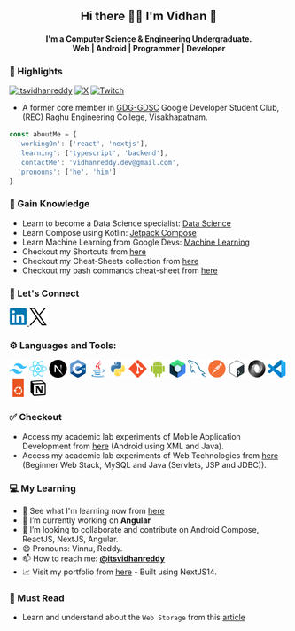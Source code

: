 <div align="center">
  <h2>Hi there 👋🏻 I'm Vidhan 🚀</h2>
  <h4>
    I'm a Computer Science & Engineering Undergraduate. 
    <br />
    Web | Android | Programmer | Developer
  </h4>
</div>

### 🌟 Highlights

<a href="https://linkedin.com/in/AVidhanR" target="_blank"><img src="https://img.shields.io/badge/follow%20me%20on%20LinkedIn-0A66C2" alt="itsvidhanreddy" /></a>
<a href="https://x.com/itsvidhanreddy" target="_blank"><img src="https://img.shields.io/twitter/follow/itsvidhanreddy?label=@itsvidhanreddy&style=social" alt="X"></a>
<a href="https://twitch.tv/itsvidhanreddi" target="_blank"><img src="https://img.shields.io/twitch/status/itsvidhanreddi?label=Twitch" alt="Twitch"></a>
- A former core member in [GDG-GDSC](https://github.com/GDSC-REC) Google Developer Student Club, (REC) Raghu Engineering College, Visakhapatnam.
```js
const aboutMe = {
  'workingOn': ['react', 'nextjs'],
  'learning': ['typescript', 'backend'],
  'contactMe': 'vidhanreddy.dev@gmail.com',
  'pronouns': ['he', 'him']
}
```

### 🤝 Gain Knowledge

- Learn to become a Data Science specialist: [Data Science](https://www.kaggle.com/learn)
- Learn Compose using Kotlin: [Jetpack Compose](https://developer.android.com/courses/android-basics-compose/course)
- Learn Machine Learning from Google Devs: [Machine Learning](https://developers.google.com/machine-learning)
- Checkout my Shortcuts from [here](./shortcuts/)
- Checkout my Cheat-Sheets collection from [here](./cheat_sheets/)
- Checkout my bash commands cheat-sheet from [here](./bash_commands.png)
<!--
- From `web.dev`
  - Learn HTML: [HTML](https://web.dev/learn/html)
  - Learn CSS: [CSS](https://web.dev/learn/css)
  - Learn JavaScript: [JavaScript](https://web.dev/learn/javascript)
- Learn ReactJS through the tutorials and official documentation: [ReactJS](https://react.dev/learn)
  - **After ReactJS**, try to learn and use [ReactJS + Vite](https://vitejs.dev/guide/#trying-vite-online)
- Learn NodeJS through the official tutorial: [NodeJS](https://nodejs.org/en/learn/getting-started/introduction-to-nodejs)

  - **After NodeJS**, try to learn and use [ExpressJS](https://expressjs.com/en/starter/installing.html)

- Learn NextJS from the Vercel (As NextJS is a ReactJS framework, It's a good practice to learn ReactJS before learning NextJS): [NextJS](https://nextjs.org/learn/dashboard-app)
- Get a good grip of TailwindCSS (It's a good practice to learn the official CSS before learning TailwindCSS): [TailwindCSS]

- Learn TypeScript for:
  - [Full Fledged Handbook: TypeScript](https://www.typescriptlang.org/docs/handbook/intro.html)
  - [A New Programmer](https://www.typescriptlang.org/docs/handbook/typescript-from-scratch.html)
  - [A JavaScript Programmer](https://www.typescriptlang.org/docs/handbook/typescript-in-5-minutes.html)
  - [A Java/C# Programmer](https://www.typescriptlang.org/docs/handbook/typescript-in-5-minutes-oop.html)
  -->
  <!--
  - CheatSheet of Flexbox: [CSS Flexbox](./cheat_sheets/css/CSS%20Flexbox%20Cheatsheet.pdf)
  - CheatSheet of Grids: [CSS Grids](./cheat_sheets/css/CSS%20Grid%20Cheatsheet.pdf)
    -->

<!--
  - Computer Shortcuts only using Ctrl key: [Ctrl Key Shortcuts](./shortcuts/Control%20Key%20Shortcuts.png)
  - All Computer Shortcuts: [Computer Shortcuts](./shortcuts/All%20Useful%20Computer%20Shortcuts.png)
  - Visual Studio Code Shortcuts: [VS Code Shortcuts](./shortcuts/Visual%20Studio%20Code%20Shortcuts.pdf)
  - MS Excel, Word and Outlook Shortcuts: [Productivity Shortcuts](./shortcuts/MS%20Excel,%20Word%20and%20Outlook%20Shortcuts.png)
- Documentation on Bootstrap: [Bootstrap](./web_technologies/Bootstrap%20Documentation.pdf)
- Documentation on Web Technologies: [Web Tech](./web_technologies/Web%20Technologies%20Using%20React.pdf)
-->

### 🔗 Let's Connect

<div class="language-icons">
  <a href="https://www.linkedin.com/in/AVidhanR">
    <img
      src="https://raw.githubusercontent.com/devicons/devicon/master/icons/linkedin/linkedin-original.svg"
      alt="LinkedIn"
      width="32"
      height="32"
      title="LinkedIn: Professional networking platform"
    />
  </a>
 <a href="https://x.com/itsvidhanreddy">
    <img
      src="https://raw.githubusercontent.com/devicons/devicon/master/icons/twitter/twitter-original.svg"
      alt="Twitter"
      width="32"
      height="32"
      title="Twitter: Social media platform for microblogging"
    />
  </a>
</div>

### ⚙️ Languages and Tools:

<div class="language-icons">
<!--   <img
    src="https://raw.githubusercontent.com/devicons/devicon/master/icons/html5/html5-original.svg"
    alt="HTML5"
    width="32"
    height="32"
    title="HTML5: The latest version of the HyperText Markup Language"
  /> -->
<!--   <img
    src="https://raw.githubusercontent.com/devicons/devicon/master/icons/css3/css3-original.svg"
    alt="CSS"
    width="32"
    height="32"
    title="CSS: A Cascading Style Sheets language for styling web pages"
  /> -->
<!--   <img
    src="https://raw.githubusercontent.com/devicons/devicon/master/icons/sass/sass-original.svg"
    alt="SASS"
    width="32"
    height="32"
    title="SASS: A CSS preprocessor"
  /> -->
<!--   <img
    src="https://raw.githubusercontent.com/devicons/devicon/master/icons/javascript/javascript-original.svg"
    alt="JavaScript"
    width="32"
    height="32"
  /> -->
<!--   <img
    src="https://raw.githubusercontent.com/devicons/devicon/master/icons/typescript/typescript-original.svg"
    alt="TypeScript"
    width="32"
    height="32"
    title="TypeScript: A superset of JavaScript that adds optional static typing"
  /> -->
  <img
    src="https://raw.githubusercontent.com/devicons/devicon/master/icons/tailwindcss/tailwindcss-original.svg"
    alt="Tailwind CSS"
    width="32"
    height="32"
    title="Tailwind CSS: A utility-first CSS framework for rapid UI development"
  />
  <img
    src="https://raw.githubusercontent.com/devicons/devicon/master/icons/react/react-original.svg"
    alt="React.js"
    width="32"
    height="32"
    title="React.js: A JavaScript library for building user interfaces"
  />
  <img
    src="https://raw.githubusercontent.com/devicons/devicon/master/icons/nextjs/nextjs-original.svg"
    alt="Next.js"
    width="32"
    height="32"
    title="Next.js: A React framework for server-rendered and statically generated web applications"
  />
<!--   <img
    src="https://raw.githubusercontent.com/devicons/devicon/master/icons/angularjs/angularjs-original.svg"
    alt="Angular"
    width="32"
    height="32"
    title="Angular: A TypeScript-based web application framework"
  /> -->
<!--   <img
    src="https://raw.githubusercontent.com/devicons/devicon/master/icons/c/c-original.svg"
    alt="C"
    width="32"
    height="32"
    title="C: A powerful procedural programming language"
  /> -->
  <img
    src="https://raw.githubusercontent.com/devicons/devicon/master/icons/cplusplus/cplusplus-original.svg"
    alt="C++"
    width="32"
    height="32"
    title="C++: A general-purpose programming language with object-oriented features"
  />
<!--   <img
    src="https://raw.githubusercontent.com/devicons/devicon/master/icons/csharp/csharp-original.svg"
    alt="C#"
    width="32"
    height="32"
    title="C#: A modern object-oriented programming language for .NET platform"
  /> -->
  <img
    src="https://raw.githubusercontent.com/devicons/devicon/master/icons/java/java-original.svg"
    alt="Java"
    width="32"
    height="32"
    title="Java: A popular object-oriented programming language"
  />
  <img
    src="https://raw.githubusercontent.com/devicons/devicon/master/icons/python/python-original.svg"
    alt="Python"
    width="32"
    height="32"
  />
<!--   <img
    src="https://raw.githubusercontent.com/devicons/devicon/master/icons/streamlit/streamlit-original.svg"
    alt="Streamlit"
    width="32"
    height="32"
    title="Streamlit: An open-source app framework for machine learning and data science"
  /> -->
  <img
    src="https://raw.githubusercontent.com/devicons/devicon/master/icons/git/git-original.svg"
    alt="Git"
    width="32"
    height="32"
    title="Git: A distributed version control system"
  />
<!--   <img
    src="https://raw.githubusercontent.com/devicons/devicon/master/icons/github/github-original.svg"
    alt="GitHub"
    width="32"
    height="32"
    title="GitHub: A web-based hosting service for software development projects"
  /> -->
  <img
    src="https://raw.githubusercontent.com/devicons/devicon/master/icons/android/android-original.svg"
    alt="Android"
    width="32"
    height="32"
    title="Android: A mobile operating system for smartphones and tablets"
  />
<!--   <img
    src="https://raw.githubusercontent.com/devicons/devicon/master/icons/androidstudio/androidstudio-original.svg"
    alt="Android Studio"
    width="32"
    height="32"
    title="Android Studio: An official IDE for Android app development"
  /> -->
<!--   <img
    src="https://raw.githubusercontent.com/devicons/devicon/master/icons/figma/figma-original.svg"
    alt="Figma"
    width="32"
    height="32"
    title="Figma: A web-based design and prototyping tool"
  /> -->
  <img
    src="https://raw.githubusercontent.com/devicons/devicon/master/icons/jetpackcompose/jetpackcompose-original.svg"
    alt="Jetpack Compose"
    width="32"
    height="32"
    title="Jetpack Compose: Android UI toolkit based on Kotlin"
  />
<!--   <img
    src="https://raw.githubusercontent.com/devicons/devicon/master/icons/kotlin/kotlin-original.svg"
    alt="Kotlin"
    width="32"
    height="32"
    title="Kotlin: A general-purpose programming language for JVM and Android"
  /> -->
<!--   <img
    src="https://raw.githubusercontent.com/devicons/devicon/master/icons/xml/xml-original.svg"
    alt="XML"
    width="32"
    height="32"
    title="XML: Extensible Markup Language for data and configuration"
  /> -->
  <img
    src="https://raw.githubusercontent.com/devicons/devicon/master/icons/mysql/mysql-original.svg"
    alt="MySQL"
    width="32"
    height="32"
    title="MySQL: A popular open-source relational database management system"
  />
  <img
    src="https://raw.githubusercontent.com/devicons/devicon/master/icons/postman/postman-original.svg"
    alt="Postman"
    width="32"
    height="32"
    title="Postman: An API client for testing and interacting with APIs"
  />
  <img
    src="https://raw.githubusercontent.com/devicons/devicon/master/icons/bash/bash-original.svg"
    alt="Bash"
    width="32"
    height="32"
    title="Bash: A Unix shell for command-line scripting"
  />
<!--   <img
    src="https://raw.githubusercontent.com/devicons/devicon/master/icons/firebase/firebase-original.svg"
    alt="Firebase"
    width="32"
    height="32"
    title="Firebase: A Google platform for building mobile and web apps"
  /> -->
<!--   <img
    src="https://raw.githubusercontent.com/devicons/devicon/master/icons/kaggle/kaggle-original.svg"
    alt="Kaggle"
    width="32"
    height="32"
    title="Kaggle: A platform for data science and machine learning"
  /> -->
  <img
    src="https://raw.githubusercontent.com/devicons/devicon/master/icons/json/json-original.svg"
    alt="JSON"
    width="32"
    height="32"
    title="JSON: JavaScript Object Notation (data format)"
  />
  <img
    src="https://raw.githubusercontent.com/devicons/devicon/master/icons/vscode/vscode-original.svg"
    alt="VS Code"
    width="32"
    height="32"
    title="Visual Studio Code: A code editor by Microsoft"
  />
<!--   <img
    src="https://raw.githubusercontent.com/devicons/devicon/master/icons/intellij/intellij-original.svg"
    alt="IntelliJ IDEA"
    width="32"
    height="32"
    title="IntelliJ IDEA: A Java IDE by JetBrains"
  /> -->
  <img
    src="https://raw.githubusercontent.com/devicons/devicon/master/icons/ubuntu/ubuntu-original.svg"
    alt="Ubuntu"
    width="32"
    height="32"
    title="Ubuntu: A Linux distribution"
  />
<!--   
  <img
    src="https://raw.githubusercontent.com/devicons/devicon/master/icons/tomcat/tomcat-original.svg"
    alt="Apache Tomcat"
    width="32"
    height="32"
    title="Apache Tomcat: A Java servlet container"
  /> 
  <img
    src="https://raw.githubusercontent.com/devicons/devicon/master/icons/markdown/markdown-original.svg"
    alt="Markdown"
    width="32"
    height="32"
    title="Markdown: A plain text formatting syntax"
  /> 
  -->
<!--   
  <img
    src="https://raw.githubusercontent.com/devicons/devicon/master/icons/sqlite/sqlite-original.svg"
    alt="SQLite"
    width="32"
    height="32"
    title="SQLite"
  />
  <img
    src="https://raw.githubusercontent.com/devicons/devicon/master/icons/replit/replit-original.svg"
    alt="Replit"
    width="32"
    height="32"
    title="Replit"
  />
  -->
  <img
    src="https://raw.githubusercontent.com/devicons/devicon/master/icons/notion/notion-original.svg"
    alt="Notion"
    width="32"
    height="32"
    title="Notion: A note-taking and project management app"
  />
  
<!--   <img
    src="https://raw.githubusercontent.com/devicons/devicon/master/icons/netlify/netlify-original.svg"
    alt="Netlify"
    width="32"
    height="32"
    title="Netlify: A web hosting platform"
  /> -->
<!--   <img
    src="https://raw.githubusercontent.com/devicons/devicon/master/icons/vercel/vercel-original.svg"
    alt="Vercel"
    width="32"
    height="32"
    title="Vercel: A web hosting platform"
  /> -->
  
</div>

<!--
<style>
  .language-icons {
    display: flex;
    justify-content: start;
    flex-wrap: wrap;
    gap: 0.5rem;
  }
  img {
    margin-right: 0.2rem; /* Add space between icons */
  }
  .center {
    text-align: cneter;
  }
  img[alt="Bash"] {
    filter: invert(100%) hue-rotate(180deg); /* Inverts colors and adjusts hue for a lighter effect */
  }
</style>
-->

### ✅ Checkout

- Access my academic lab experiments of Mobile Application Development from [here](https://github.com/AVidhanR/MobileAppDevelopment) (Android using XML and Java).
- Access my academic lab experiments of Web Technologies from [here](https://github.com/AVidhanR/WebTechnologies) (Beginner Web Stack, MySQL and Java (Servlets, JSP and JDBC)).

### 💻 My Learning

- 🌱 See what I'm learning now from [here](https://github.com/AVidhanR/LearnBuildGrow)
- 🔭 I’m currently working on **Angular**
- 👯 I’m looking to collaborate and contribute on Android Compose, ReactJS, NextJS, Angular.
- 😄 Pronouns: Vinnu, Reddy.
- 📫 How to reach me: [**@itsvidhanreddy**](https://linktr.ee/itsvidhanreddy)
- 📈 Visit my portfolio from [here](https://itsvidhanreddy.vercel.app) - Built using NextJS14.

<!--
**AVidhanR/AVidhanR** is a ✨ _special_ ✨ repository because its `README.md` (this file) appears on your GitHub profile.
Here are some ideas to get you started:
- 🔭 I’m currently working on ...
- 🌱 I’m currently learning ...
- 👯 I’m looking to collaborate on ...
- 🤔 I’m looking for help with ...
- 💬 Ask me about ...
- 📫 How to reach me: ...
- 😄 Pronouns: ...
-->

<!--
### 😇 Profiles
#### ⭐ [Daily.Dev](https://app.daily.dev) ⭐
<div align="center"><a href="https://app.daily.dev/itsvidhanreddy"><img src="https://api.daily.dev/devcards/v2/QYa2Q5Bf97YmbOC9rer5L.png?type=wide&r=egh" width="652" alt="AVidhanR's Dev Card"/></a></div> 
-->

### 📝 Must Read
 - Learn and understand about the `Web Storage` from this [article](https://dev.to/abhay1kumar/understanding-web-storage-localstorage-sessionstorage-and-cookies-1384)
